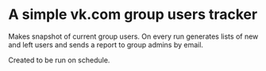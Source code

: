 # A simple vk.com group users tracker

Makes snapshot of current group users. On every run generates lists of new and left users and sends a report to group admins by email.

Created to be run on schedule.
